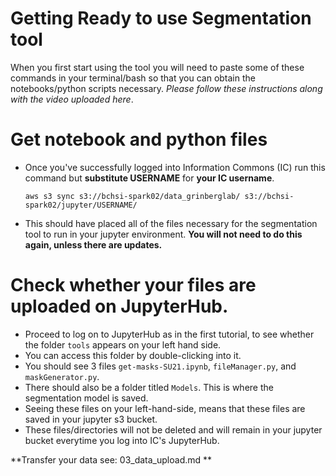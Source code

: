 # Getting Ready to use Segmentation tool

When you first start using the tool you will need to paste some of these commands in your terminal/bash so that you can obtain the notebooks/python scripts necessary.
*Please follow these instructions along with the video uploaded here*.

# Get notebook and python files
  - Once you've successfully logged into Information Commons (IC) run this command but **substitute USERNAME** for **your IC username**.

    `aws s3 sync s3://bchsi-spark02/data_grinberglab/ s3://bchsi-spark02/jupyter/USERNAME/`
    
  - This should have placed all of the files necessary for the segmentation tool to run in your jupyter environment. **You will not need to do this again, unless there are updates.**
  
# Check whether your files are uploaded on JupyterHub.
  - Proceed to log on to JupyterHub as in the first tutorial, to see whether the folder `tools` appears on your left hand side.
  - You can access this folder by double-clicking into it.
  - You should see 3 files `get-masks-SU21.ipynb`, `fileManager.py`, and `maskGenerator.py`.
  - There should also be a folder titled `Models`. This is where the segmentation model is saved.
  - Seeing these files on your left-hand-side, means that these files are saved in your jupyter s3 bucket. 
  - These files/directories will not be deleted and will remain in your jupyter bucket everytime you log into IC's JupyterHub. 

**Transfer your data see: 03_data_upload.md **
